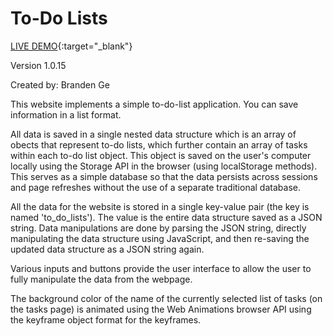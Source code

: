 # To-Do Lists

[LIVE DEMO](https://brandenge.github.io/to-do-list/){:target="_blank"}

Version 1.0.15

Created by: Branden Ge

This website implements a simple to-do-list application. You can save information in a list format.

All data is saved in a single nested data structure which is an array of obects that represent to-do lists, which further contain an array of tasks within each to-do list object. This object is saved on the user's computer locally using the Storage API in the browser (using localStorage methods). This serves as a simple database so that the data persists across sessions and page refreshes without the use of a separate traditional database.

All the data for the website is stored in a single key-value pair (the key is named 'to_do_lists'). The value is the entire data structure saved as a JSON string. Data manipulations are done by parsing the JSON string, directly manipulating the data structure using JavaScript, and then re-saving the updated data structure as a JSON string again.

Various inputs and buttons provide the user interface to allow the user to fully manipulate the data from the webpage.

The background color of the name of the currently selected list of tasks (on the tasks page) is animated using the Web Animations browser API using the keyframe object format for the keyframes.
